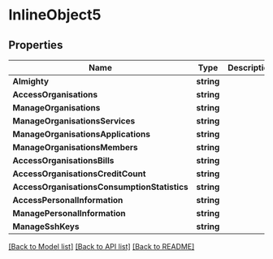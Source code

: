# InlineObject5

## Properties

Name | Type | Description | Notes
------------ | ------------- | ------------- | -------------
**Almighty** | **string** |  | [optional] 
**AccessOrganisations** | **string** |  | [optional] 
**ManageOrganisations** | **string** |  | [optional] 
**ManageOrganisationsServices** | **string** |  | [optional] 
**ManageOrganisationsApplications** | **string** |  | [optional] 
**ManageOrganisationsMembers** | **string** |  | [optional] 
**AccessOrganisationsBills** | **string** |  | [optional] 
**AccessOrganisationsCreditCount** | **string** |  | [optional] 
**AccessOrganisationsConsumptionStatistics** | **string** |  | [optional] 
**AccessPersonalInformation** | **string** |  | [optional] 
**ManagePersonalInformation** | **string** |  | [optional] 
**ManageSshKeys** | **string** |  | [optional] 

[[Back to Model list]](../README.md#documentation-for-models) [[Back to API list]](../README.md#documentation-for-api-endpoints) [[Back to README]](../README.md)


